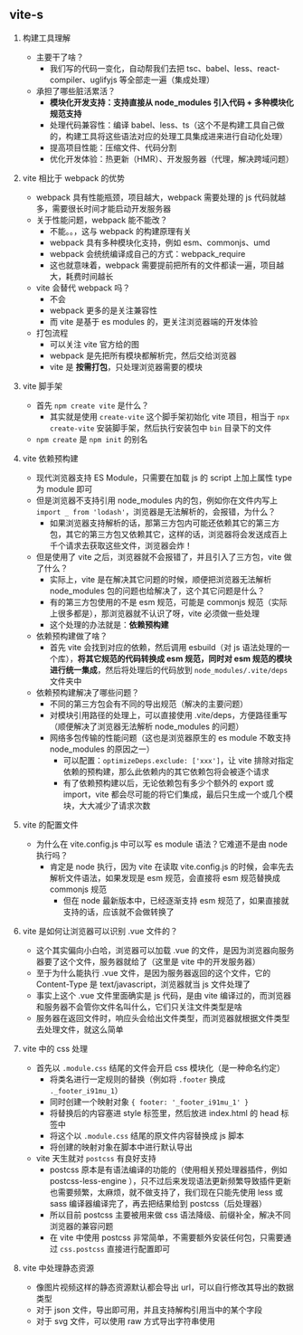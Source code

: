 ## vite-s

1. 构建工具理解
    - 主要干了啥？
      - 我们写的代码一变化，自动帮我们去把 tsc、babel、less、react-compiler、uglifyjs 等全部走一遍（集成处理）
    - 承担了哪些脏活累活？
      - **模块化开发支持：支持直接从 node_modules 引入代码 + 多种模块化规范支持**
      - 处理代码兼容性：编译 babel、less、ts（这个不是构建工具自己做的，构建工具将这些语法对应的处理工具集成进来进行自动化处理）
      - 提高项目性能：压缩文件、代码分割
      - 优化开发体验：热更新（HMR）、开发服务器（代理，解决跨域问题）

2. vite 相比于 webpack 的优势
    - webpack 具有性能瓶颈，项目越大，webpack 需要处理的 js 代码就越多，需要很长时间才能启动开发服务器
    - 关于性能问题，webpack 能不能改？
      - 不能。。，这与 webpack 的构建原理有关
      - webpack 具有多种模块化支持，例如 esm、commonjs、umd
      - webpack 会统统编译成自己的方式：webpack_require
      - 这也就意味着，webpack 需要提前把所有的文件都读一遍，项目越大，耗费时间越长
    - vite 会替代 webpack 吗？
      - 不会
      - webpack 更多的是关注兼容性
      - 而 vite 是基于 es modules 的，更关注浏览器端的开发体验
    - 打包流程
      - 可以关注 vite 官方给的图
      - webpack 是先把所有模块都解析完，然后交给浏览器
      - vite 是 **按需打包**，只处理浏览器需要的模块

3. vite 脚手架
    - 首先 `npm create vite` 是什么？
      - 其实就是使用 `create-vite` 这个脚手架初始化 vite 项目，相当于 `npx create-vite` 安装脚手架，然后执行安装包中 `bin` 目录下的文件
    - `npm create` 是 `npm init` 的别名

4. vite 依赖预构建
    - 现代浏览器支持 ES Module，只需要在加载 js 的 script 上加上属性 type 为 module 即可
    - 但是浏览器不支持引用 node_modules 内的包，例如你在文件内写上 `import _ from 'lodash'`，浏览器是无法解析的，会报错，为什么？
      - 如果浏览器支持解析的话，那第三方包内可能还依赖其它的第三方包，其它的第三方包又依赖其它，这样的话，浏览器将会发送成百上千个请求去获取这些文件，浏览器会炸！
    - 但是使用了 vite 之后，浏览器就不会报错了，并且引入了三方包，vite 做了什么？
      - 实际上，vite 是在解决其它问题的时候，顺便把浏览器无法解析 node_modules 包的问题也给解决了，这个其它问题是什么？
      - 有的第三方包使用的不是 esm 规范，可能是 commonjs 规范（实际上很多都是），那浏览器就不认识了呀，vite 必须做一些处理
      - 这个处理的办法就是：**依赖预构建**
    - 依赖预构建做了啥？
      - 首先 vite 会找到对应的依赖，然后调用 esbuild（对 js 语法处理的一个库），**将其它规范的代码转换成 esm 规范，同时对 esm 规范的模块进行统一集成**，然后将处理后的代码放到 `node_modules/.vite/deps` 文件夹中
    - 依赖预构建解决了哪些问题？
      - 不同的第三方包会有不同的导出规范（解决的主要问题）
      - 对模块引用路径的处理上，可以直接使用 .vite/deps，方便路径重写（顺便解决了浏览器无法解析 node_modules 的问题）
      - 网络多包传输的性能问题（这也是浏览器原生的 es module 不敢支持 node_modules 的原因之一）
        - 可以配置：`optimizeDeps.exclude: ['xxx']`，让 vite 排除对指定依赖的预构建，那么此依赖内的其它依赖包将会被逐个请求
        - 有了依赖预构建以后，无论依赖包有多少个额外的 export 或 import，vite 都会尽可能的将它们集成，最后只生成一个或几个模块，大大减少了请求次数

5. vite 的配置文件
    - 为什么在 vite.config.js 中可以写 es module 语法？它难道不是由 node 执行吗？
      - 肯定是 node 执行，因为 vite 在读取 vite.config.js 的时候，会率先去解析文件语法，如果发现是 esm 规范，会直接将 esm 规范替换成 commonjs 规范
        - 但在 node 最新版本中，已经逐渐支持 esm 规范了，如果直接就支持的话，应该就不会做转换了

6. vite 是如何让浏览器可以识别 .vue 文件的？
    - 这个其实偏向小白哈，浏览器可以加载 .vue 的文件，是因为浏览器向服务器要了这个文件，服务器就给了（这里是 vite 中的开发服务器）
    - 至于为什么能执行 .vue 文件，是因为服务器返回的这个文件，它的 Content-Type 是 text/javascript，浏览器就当 js 文件处理了
    - 事实上这个 .vue 文件里面确实是 js 代码，是由 vite 编译过的，而浏览器和服务器不会管你文件名叫什么，它们只关注文件类型是啥
    - 服务器在返回文件时，响应头会给出文件类型，而浏览器就根据文件类型去处理文件，就这么简单

7. vite 中的 css 处理
   - 首先以 `.module.css` 结尾的文件会开启 css 模块化（是一种命名约定）
     - 将类名进行一定规则的替换（例如将 `.footer` 换成 `._footer_i91mu_1`）
     - 同时创建一个映射对象 `{ footer: '_footer_i91mu_1' }`
     - 将替换后的内容塞进 style 标签里，然后放进 index.html 的 head 标签中
     - 将这个以 `.module.css` 结尾的原文件内容替换成 js 脚本
     - 将创建的映射对象在脚本中进行默认导出
   - vite 天生就对 `postcss` 有良好支持
     - postcss 原本是有语法编译的功能的（使用相关预处理器插件，例如 postcss-less-engine ），只不过后来发现语法更新频繁导致插件更新也需要频繁，太麻烦，就不做支持了，我们现在只能先使用 less 或 sass 编译器编译完了，再去把结果给到 postcss（后处理器）
     - 所以目前 postcss 主要被用来做 css 语法降级、前缀补全，解决不同浏览器的兼容问题
     - 在 vite 中使用 postcss 非常简单，不需要额外安装任何包，只需要通过 `css.postcss` 直接进行配置即可

8. vite 中处理静态资源
    - 像图片视频这样的静态资源默认都会导出 url，可以自行修改其导出的数据类型
    - 对于 json 文件，导出即可用，并且支持解构引用当中的某个字段
    - 对于 svg 文件，可以使用 raw 方式导出字符串使用
